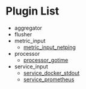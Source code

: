 # Plugin List
- aggregator
- flusher
- metric_input
	- [metric_input_netping](metric_input/metric_input_netping.md)
- processor
	- [processor_gotime](processor/processor_gotime.md)
- service_input
	- [service_docker_stdout](service_input/service_docker_stdout.md)
	- [service_prometheus](service_input/service_prometheus.md)
